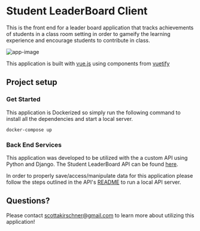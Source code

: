 # Student LeaderBoard Client
This is the front end for a leader board application that tracks achievements of students in a class room setting in order to gameify the learning experience and encourage students to contribute in class.

![app-image](images/app-image.png)

This application is built with [vue.js](https://vuejs.org/) using components from [vuetify](https://vuetifyjs.com)

## Project setup

### Get Started
This application is Dockerized so simply run the following command to install all the dependencies and start a local server.
```
docker-compose up
```

### Back End Services
This application was developed to be utilized with the a custom API using Python and Django. The Student LeaderBoard API can be found [here](https://github.com/sakirschner/slb-api).

In order to properly save/access/manipulate data for this application please follow the steps outlined in the API's [README](https://gitlab.com/sakirschner/slb-api/-/blob/master/README.md) to run a local API server.

## Questions?
Please contact scottakirschner@gmail.com to learn more about utilizing this application!
